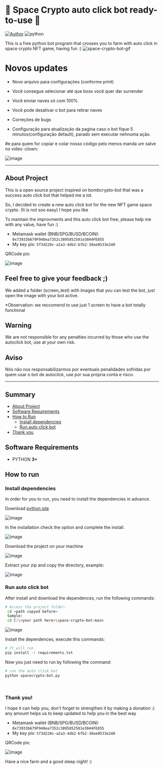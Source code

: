 # 🚀 Space Crypto auto click bot ready-to-use 🚀

[![Author](https://img.shields.io/badge/author-cryptotwins-blue)]() ![python](https://img.shields.io/badge/python-%5E%203-green) 

This is a free python bot program that crosses you to farm with auto click in space crypto NFT game, having fun :)
![space-crypto-bot-gif](https://user-images.githubusercontent.com/98666682/151814564-28a2d83e-2212-49a7-8e59-8d4ddd2acdb2.gif)

# Novos updates 

- Novo arquivo para configurações (conforme print)

- Você consegue selecionar até que boss você quer dar surrender

- Você enviar naves só com 100% 

- Você pode desativar o bot para retirar naves

- Correções de bugs 

- Configuração para atualização da pagina caso o bot fique 5 minutos(configuração default), parado sem executar nehnuma ação.


#e para quem for copiar e colar nosso código pelo menos manda um salve no video :clown: 

![image](https://user-images.githubusercontent.com/98666682/154587116-2f543849-a908-4beb-bc39-4cdaba517237.png)


---
## About Project


This is a open source project inspired on bombcrypto-bot that was a success auto click bot that helped me a lot.

So, I decided to create a new auto click bot for the new NFT game space crypto. (It is not soo easy) I hope you like 

To maintain the improvments and this auto click bot free, please help me with any value, have fun :)

- Metamask wallet (BNB/SPG/BUSD/BCOIN):  `0x73933b679F940ea7352c3895852501e3044FE855`
- My key pix: `5f3d220c-a2a3-4db2-bfb2-30ae0533e240`

QRCode pix:

![image](https://user-images.githubusercontent.com/98666682/151678042-ad125099-297c-4c5d-a5f3-92b083733b55.png)


Feel free to give your feedback ;)
---
We added a folder (screen_test) with images that you can test the bot, just open the image with your bot active.

*Observation: we reccomend to use just 1 screen to have a bot totally functional

## Warning

We are not responsible for any penalties incurred by those who use the autoclick bot, use at your own risk.

## Aviso 

Nós não nos responsabilizarmos por eventuais penalidades sofridas por quem usar o bot de autoclick, use por sua própria conta e risco.

---
## Summary

<!--ts-->

- [About Project](#about-project)
- [Software Requirements](#software-requirements)
- [How to Run](#how-to-run)
  - [Install dependencies](#install-dependencies)
  - [Run auto click bot](#run-auto-click-bot)
- [Thank you](#thank-you)
  <!--te-->
  </br>


## Software Requirements

- PYTHON **3+**
  </br>


## How to run

### Install dependencies

In order for you to run, you need to install the dependencies in advance. 

Download [python site](https://www.python.org/downloads/) 

![image](https://user-images.githubusercontent.com/98666682/151677437-87fea683-60dd-495a-a2e4-4ec28bb7a04c.png)

In the installation check the option and complete the install.

![image](https://user-images.githubusercontent.com/98666682/151677529-96ed2731-3ac9-412c-bd7f-9b629cee8ebb.png)


Download the project on your machine

![image](https://user-images.githubusercontent.com/98666682/151677578-60b29bad-6c67-4e73-9c3b-65a0398e76fc.png)

Extract your zip and copy the directory, example:

![image](https://user-images.githubusercontent.com/98666682/151678334-874b554b-723e-47d3-bc5e-63bceb43ae27.png)

### Run auto click bot

After install and download the dependences, run the following commands:


```bash
# Access tha project folder:
 cd <path copyed before> 
 Sample:
 cd C:\<your path here>\space-crypto-bot-main
```
![image](https://user-images.githubusercontent.com/98666682/151678504-5062fd0b-c20f-4162-aea6-4ad263e67da1.png)




Install the dependences, execute this commands:

````bash
# It will run
pip install -r requirements.txt
````

Now you just need to run by following the command:

````bash
# run the auto click bot
python spacecrypto-bot.py
````


</br>

### Thank you! 

I hope it can help you, don't forget to strengthen it by making a donation :) any amount helps us to keep updated to help you in the best way

- Metamask wallet (BNB/SPG/BUSD/BCOIN):  `0x73933b679F940ea7352c3895852501e3044FE855`
- My key pix: `5f3d220c-a2a3-4db2-bfb2-30ae0533e240`

QRCode pix:

![image](https://user-images.githubusercontent.com/98666682/151678042-ad125099-297c-4c5d-a5f3-92b083733b55.png)


Have a nice farm and a good sleep night! :)

</br>
</br>
